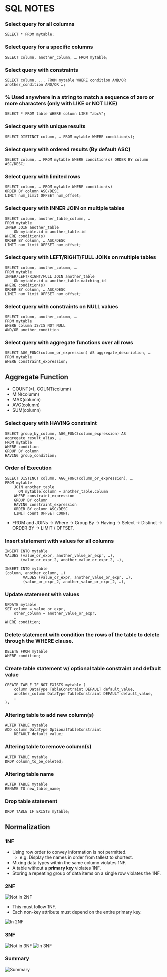 # SQL NOTES

### Select query for all columns

```
SELECT * FROM mytable;
```

### Select query for a specific columns

```
SELECT column, another_column, … FROM mytable;
```

### Select query with constraints

```
SELECT column, ... FROM mytable WHERE condition AND/OR another_condition AND/OR …;
```

### % Used anywhere in a string to match a sequence of zero or more characters (only with LIKE or NOT LIKE)

```
SELECT * FROM table WHERE column LIKE "abc%";
```

### Select query with unique results

```
SELECT DISTINCT column, … FROM mytable WHERE condition(s);
```

### Select query with ordered results (By default ASC)

```
SELECT column, … FROM mytable WHERE condition(s) ORDER BY column ASC/DESC;
```

### Select query with limited rows

```
SELECT column, … FROM mytable WHERE condition(s)
ORDER BY column ASC/DESC
LIMIT num_limit OFFSET num_offset;
```

### Select query with INNER JOIN on multiple tables

```
SELECT column, another_table_column, …
FROM mytable
INNER JOIN another_table
    ON mytable.id = another_table.id
WHERE condition(s)
ORDER BY column, … ASC/DESC
LIMIT num_limit OFFSET num_offset;
```

### Select query with LEFT/RIGHT/FULL JOINs on multiple tables

```
SELECT column, another_column, …
FROM mytable
INNER/LEFT/RIGHT/FULL JOIN another_table
    ON mytable.id = another_table.matching_id
WHERE condition(s)
ORDER BY column, … ASC/DESC
LIMIT num_limit OFFSET num_offset;
```

### Select query with constraints on NULL values

```
SELECT column, another_column, …
FROM mytable
WHERE column IS/IS NOT NULL
AND/OR another_condition
```

### Select query with aggregate functions over all rows

```
SELECT AGG_FUNC(column_or_expression) AS aggregate_description, …
FROM mytable
WHERE constraint_expression;
```

## Aggregate Function

- COUNT(\*), COUNT(column)
- MIN(column)
- MAX(column)
- AVG(column)
- SUM(column)

### Select query with HAVING constraint

```
SELECT group_by_column, AGG_FUNC(column_expression) AS aggregate_result_alias, …
FROM mytable
WHERE condition
GROUP BY column
HAVING group_condition;
```

### Order of Execution

```
SELECT DISTINCT column, AGG_FUNC(column_or_expression), …
FROM mytable
    JOIN another_table
      ON mytable.column = another_table.column
    WHERE constraint_expression
    GROUP BY column
    HAVING constraint_expression
    ORDER BY column ASC/DESC
    LIMIT count OFFSET COUNT;
```

- FROM and JOINs -> Where -> Group By -> Having -> Select -> Distinct -> ORDER BY -> LIMIT / OFFSET.

### Insert statement with values for all columns

```
INSERT INTO mytable
VALUES (value_or_expr, another_value_or_expr, …),
       (value_or_expr_2, another_value_or_expr_2, …),
```

```
INSERT INTO mytable
(column, another_column, …)
        VALUES (value_or_expr, another_value_or_expr, …),
        (value_or_expr_2, another_value_or_expr_2, …),
```

### Update statement with values

```
UPDATE mytable
SET column = value_or_expr,
    other_column = another_value_or_expr,
    …
WHERE condition;
```

### Delete statement with condition the rows of the table to delete through the WHERE clause.

```
DELETE FROM mytable
WHERE condition;
```

### Create table statement w/ optional table constraint and default value

```
CREATE TABLE IF NOT EXISTS mytable (
    column DataType TableConstraint DEFAULT default_value,
    another_column DataType TableConstraint DEFAULT default_value,
    …
);
```

### Altering table to add new column(s)

```
ALTER TABLE mytable
ADD column DataType OptionalTableConstraint
    DEFAULT default_value;
```

### Altering table to remove column(s)

```
ALTER TABLE mytable
DROP column_to_be_deleted;
```

### Altering table name

```
ALTER TABLE mytable
RENAME TO new_table_name;
```

### Drop table statement

```
DROP TABLE IF EXISTS mytable;
```

## Normalization

### 1NF

- Using row order to convey information is not permitted.
  - e.g: Display the names in order from tallest to shortest.
- Mixing data types within the same column violates 1NF.
- A table without a **primary key** violates 1NF.
- Storing a repeating group of data items on a single row violates the 1NF.

### 2NF

![Not in 2NF](./player_inventory.png 'Not in 2 NF')

- This must follow 1NF.
- Each non-key attribute must depend on the entire primary key.

![In 2NF](./2NF.png 'IN 2 NF')

### 3NF

![Not in 3NF](./NotIn3NF.png 'Not in 3 NF')
![In 3NF](./3NF.png 'In 3 NF')

### Summary

![Summary](Summary.png 'Summary')

